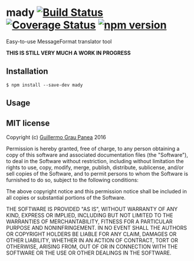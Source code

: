 # mady [![Build Status](https://travis-ci.org/guigrpa/mady.svg)](https://travis-ci.org/guigrpa/mady) [![Coverage Status](https://coveralls.io/repos/github/guigrpa/mady/badge.svg?branch=master)](https://coveralls.io/github/guigrpa/mady?branch=master) [![npm version](https://img.shields.io/npm/v/mady.svg)](https://www.npmjs.com/package/mady)

Easy-to-use MessageFormat translator tool

**THIS IS STILL VERY MUCH A WORK IN PROGRESS**

## Installation

```
$ npm install --save-dev mady
```


## Usage




## MIT license

Copyright (c) [Guillermo Grau Panea](https://github.com/guigrpa) 2016

Permission is hereby granted, free of charge, to any person obtaining a copy
of this software and associated documentation files (the "Software"), to deal
in the Software without restriction, including without limitation the rights
to use, copy, modify, merge, publish, distribute, sublicense, and/or sell
copies of the Software, and to permit persons to whom the Software is
furnished to do so, subject to the following conditions:

The above copyright notice and this permission notice shall be included in all
copies or substantial portions of the Software.

THE SOFTWARE IS PROVIDED "AS IS", WITHOUT WARRANTY OF ANY KIND, EXPRESS OR
IMPLIED, INCLUDING BUT NOT LIMITED TO THE WARRANTIES OF MERCHANTABILITY,
FITNESS FOR A PARTICULAR PURPOSE AND NONINFRINGEMENT. IN NO EVENT SHALL THE
AUTHORS OR COPYRIGHT HOLDERS BE LIABLE FOR ANY CLAIM, DAMAGES OR OTHER
LIABILITY, WHETHER IN AN ACTION OF CONTRACT, TORT OR OTHERWISE, ARISING FROM,
OUT OF OR IN CONNECTION WITH THE SOFTWARE OR THE USE OR OTHER DEALINGS IN THE
SOFTWARE.
